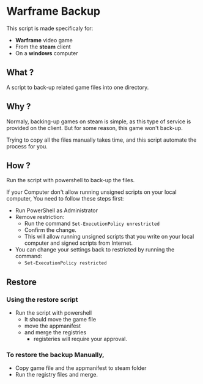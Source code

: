 # Warframe Backup

This script is made specificaly for:

* **Warframe** video game
* From the **steam** client
* On a **windows** computer

## What ?

A script to back-up related game files into one directory.

## Why ?

Normaly, backing-up games on steam is simple, as this type of service is provided on the client. But for some reason, this game won't back-up.

Trying to copy all the files manually takes time, and this script automate the process for you.

## How ?

Run the script with powershell to back-up the files.

If your Computer don't allow running unsigned scripts on your local computer, You need to follow these steps first:

* Run PowerShell as Administrator
* Remove restriction:
  * Run the command `Set-ExecutionPolicy unrestricted`
  * Confirm the change.
  * This will allow running unsigned scripts that you write on your local computer and signed scripts from Internet.
* You can change your settings back to restricted by running the command:
  * `Set-ExecutionPolicy restricted`


## Restore

### Using the restore script

* Run the script with powershell
  * It should move the game file
  * move the appmanifest
  * and merge the registries
    * registeries will require your approval.

### To restore the backup Manually,

* Copy game file and the appmanifest to steam folder
* Run the registry files and merge.


